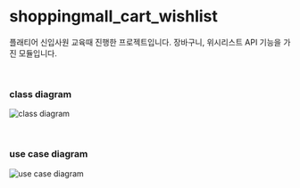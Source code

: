 # shoppingmall_cart_wishlist
플래티어 신입사원 교육때 진행한 프로젝트입니다. 장바구니, 위시리스트 API 기능을 가진 모듈입니다.

<br />

### class diagram
![class diagram](https://user-images.githubusercontent.com/29749722/96530651-d9163a00-12c2-11eb-8c96-8aeb37dc6580.png)

<br />

### use case diagram
![use case diagram](https://user-images.githubusercontent.com/29749722/96530719-f6e39f00-12c2-11eb-8887-d04fff2156e2.png)
